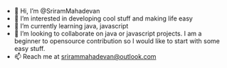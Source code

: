 - 👋 Hi, I’m @SriramMahadevan
- 👀 I’m interested in developing cool stuff and making life easy
- 🌱 I’m currently learning java, javascript
- 💞️ I’m looking to collaborate on java or javascript projects. I am a beginner to opensource contribution so I would like to start with some easy stuff.
- 📫 Reach me at srirammahadevan@outlook.com

<!---
SriramMahadevan/SriramMahadevan is a ✨ special ✨ repository because its `README.md` (this file) appears on your GitHub profile.
You can click the Preview link to take a look at your changes.
--->
